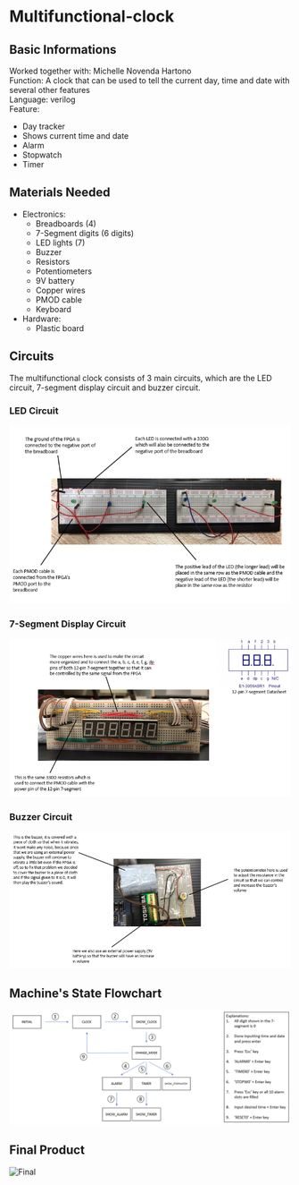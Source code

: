 # Multifunctional-clock  

## Basic Informations  
Worked together with: Michelle Novenda Hartono  
Function: A clock that can be used to tell the current day, time and date with several other features  
Language: verilog  
Feature:  
- Day tracker
- Shows current time and date
- Alarm
- Stopwatch
- Timer

## Materials Needed
- Electronics:
  * Breadboards (4)
  * 7-Segment digits (6 digits)
  * LED lights (7)
  * Buzzer
  * Resistors
  * Potentiometers
  * 9V battery
  * Copper wires
  * PMOD cable
  * Keyboard
- Hardware:
  * Plastic board

## Circuits
The multifunctional clock consists of 3 main circuits, which are the LED circuit, 7-segment display circuit and buzzer circuit.  

### LED Circuit
![LED_circuit](/image/LED_circuit.png)  

### 7-Segment Display Circuit
![7-segment_circuit](/image/7-segment_circuit.png)  

### Buzzer Circuit
![Buzzer_circuit](/image/buzzer_circuit.png)  

## Machine's State Flowchart
![FSM](/image/FSM.png)  

## Final Product
![Final](/image/Final.JPG)  
